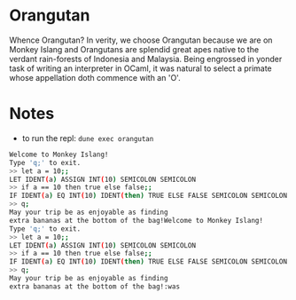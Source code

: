 # Orangutan

Whence Orangutan? In verity, we choose Orangutan because we are on Monkey Islang
and Orangutans are splendid great apes native to the verdant rain-forests of
Indonesia and Malaysia. Being engrossed in yonder task of writing an interpreter
in OCaml, it was natural to select a primate whose appellation doth commence with
an 'O'.

# Notes

- to run the repl: `dune exec orangutan`
``` bash
Welcome to Monkey Islang!
Type 'q;' to exit.
>> let a = 10;;
LET IDENT(a) ASSIGN INT(10) SEMICOLON SEMICOLON
>> if a == 10 then true else false;;
IF IDENT(a) EQ INT(10) IDENT(then) TRUE ELSE FALSE SEMICOLON SEMICOLON
>> q;
May your trip be as enjoyable as finding
extra bananas at the bottom of the bag!Welcome to Monkey Islang!
Type 'q;' to exit.
>> let a = 10;;
LET IDENT(a) ASSIGN INT(10) SEMICOLON SEMICOLON
>> if a == 10 then true else false;;
IF IDENT(a) EQ INT(10) IDENT(then) TRUE ELSE FALSE SEMICOLON SEMICOLON
>> q;
May your trip be as enjoyable as finding
extra bananas at the bottom of the bag!:was
```
